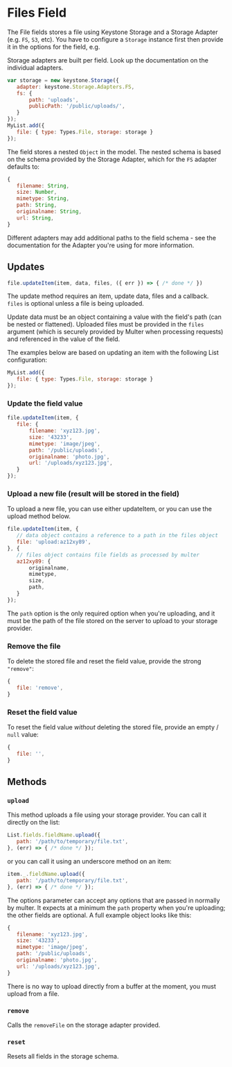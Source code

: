 # Files Field

 The File fields stores a file using Keystone Storage and a Storage Adapter (e.g. `FS`, `S3`, etc). You have to configure a `Storage` instance first then provide it in the options for the field, e.g.

 Storage adapters are built per field. Look up the documentation on the individual adapters.

 ```js
var storage = new keystone.Storage({
	adapter: keystone.Storage.Adapters.FS,
	fs: {
		path: 'uploads',
		publicPath: '/public/uploads/',
	}
});
MyList.add({
	file: { type: Types.File, storage: storage }
});
```

 The field stores a nested `Object` in the model. The nested schema is based on the schema provided by the Storage Adapter, which for the `FS` adapter defaults to:

 ```js
{
	filename: String,
	size: Number,
	mimetype: String,
	path: String,
	originalname: String,
	url: String,
}
```

 Different adapters may add additional paths to the field schema - see the documentation for the Adapter you're using for more information.

 ## Updates

 ```js
file.updateItem(item, data, files, ({ err }) => { /* done */ })
```

 The update method requires an item, update data, files and a callback. `files` is optional unless a file is being uploaded.

 Update data must be an object containing a value with the field's path (can be nested or flattened). Uploaded files must be provided in the `files` argument (which is securely provided by Multer when processing requests) and referenced in the value of the field.

 The examples below are based on updating an item with the following List configuration:

 ```js
MyList.add({
	file: { type: Types.File, storage: storage }
});
```

 ### Update the field value

 ```js
file.updateItem(item, {
	file: {
		filename: 'xyz123.jpg',
		size: '43233',
		mimetype: 'image/jpeg',
		path: '/public/uploads',
		originalname: 'photo.jpg',
		url: '/uploads/xyz123.jpg',
	}
});
```

 ### Upload a new file (result will be stored in the field)

 To upload a new file, you can use either updateItem, or you can use the upload method below.

 ```js
file.updateItem(item, {
	// data object contains a reference to a path in the files object
	file: 'upload:az12xy89',
}, {
	// files object contains file fields as processed by multer
	az12xy89: {
		originalname,
		mimetype,
		size,
		path,
	}
});
```

 The `path` option is the only required option when you're uploading, and it must be the path of the file stored on the server to upload to your storage provider.

 ### Remove the file

 To delete the stored file and reset the field value, provide the strong `"remove"`:

 ```js
{
	file: 'remove',
}
```

 ### Reset the field value

 To reset the field value _without_ deleting the stored file, provide an empty / `null` value:

 ```js
{
	file: '',
}
```

 ## Methods

 ### `upload`

 This method uploads a file using your storage provider. You can call it directly on the list:

 ```js
List.fields.fieldName.upload({
	path: '/path/to/temporary/file.txt',
}, (err) => { /* done */ });
```

 or you can call it using an underscore method on an item:

 ```js
item._.fieldName.upload({
	path: '/path/to/temporary/file.txt',
}, (err) => { /* done */ });
```

 The options parameter can accept any options that are passed in normally by multer. It expects at a minimum the `path` property when you're uploading; the other fields are optional. A full example object looks like this:

 ```js
{
	filename: 'xyz123.jpg',
	size: '43233',
	mimetype: 'image/jpeg',
	path: '/public/uploads',
	originalname: 'photo.jpg',
	url: '/uploads/xyz123.jpg',
}
```

 There is no way to upload directly from a buffer at the moment, you must upload from a file.

 ### `remove`

 Calls the `removeFile` on the storage adapter provided.

 ### `reset`

 Resets all fields in the storage schema.